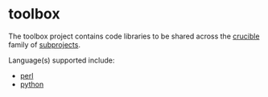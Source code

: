 # toolbox
The toolbox project contains code libraries to be shared across the [crucible](https://github.com/perftool-incubator/crucible) family of [subprojects](https://github.com/perftool-incubator).

Language(s) supported include:

- [perl](perl/)
- [python](python/)
